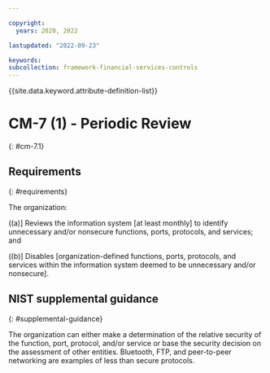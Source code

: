 ```yaml
---

copyright:
  years: 2020, 2022

lastupdated: "2022-09-23"

keywords: 
subcollection: framework-financial-services-controls
---
```


{{site.data.keyword.attribute-definition-list}}

# CM-7 (1) - Periodic Review
{: #cm-7.1}

## Requirements
{: #requirements}

The organization:

((a)\] Reviews the information system [at least monthly] to identify unnecessary and/or nonsecure functions, ports, protocols, and services; and

((b)\] Disables [organization-defined functions, ports, protocols, and services within the information system deemed to be unnecessary and/or nonsecure].

## NIST supplemental guidance
{: #supplemental-guidance}

The organization can either make a determination of the relative security of the function, port, protocol, and/or service or base the security decision on the assessment of other entities. Bluetooth, FTP, and peer-to-peer networking are examples of less than secure protocols.

